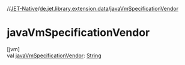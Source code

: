 //[JET-Native](../../index.md)/[de.jet.library.extension.data](index.md)/[javaVmSpecificationVendor](java-vm-specification-vendor.md)

# javaVmSpecificationVendor

[jvm]\
val [javaVmSpecificationVendor](java-vm-specification-vendor.md): [String](https://kotlinlang.org/api/latest/jvm/stdlib/kotlin/-string/index.html)
